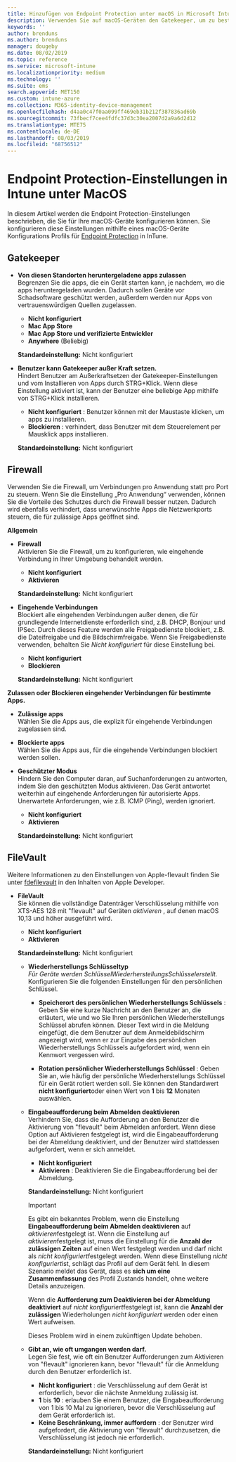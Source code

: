 ```yaml
---
title: Hinzufügen von Endpoint Protection unter macOS in Microsoft Intune – Azure | Microsoft-Dokumentation
description: Verwenden Sie auf macOS-Geräten den Gatekeeper, um zu bestimmen, wo Apps, einschließlich der Mac App Store, installiert werden können. Aktivieren oder Konfigurieren Sie ebenfalls eine Firewall, um bestimmte Apps zuzulassen, zu blockieren, den geschützten Modus zu verwenden oder bestimmte Arten von eingehenden Verbindungen mithilfe von Microsoft Intune zu blockieren.
keywords: ''
author: brenduns
ms.author: brenduns
manager: dougeby
ms.date: 08/02/2019
ms.topic: reference
ms.service: microsoft-intune
ms.localizationpriority: medium
ms.technology: ''
ms.suite: ems
search.appverid: MET150
ms.custom: intune-azure
ms.collection: M365-identity-device-management
ms.openlocfilehash: d4aa0c47f0aa099ff469eb31b212f387836ad69b
ms.sourcegitcommit: 73fbecf7cee4fdfc37d3c30ea2007d2a9a6d2d12
ms.translationtype: MTE75
ms.contentlocale: de-DE
ms.lasthandoff: 08/03/2019
ms.locfileid: "68756512"
---
```

# <a name="macos-endpoint-protection-settings-in-intune"></a>Endpoint Protection-Einstellungen in Intune unter MacOS  

In diesem Artikel werden die Endpoint Protection-Einstellungen beschrieben, die Sie für Ihre macOS-Geräte konfigurieren können. Sie konfigurieren diese Einstellungen mithilfe eines macOS-Geräte Konfigurations Profils für [Endpoint Protection](endpoint-protection-configure.md) in InTune.  

## <a name="gatekeeper"></a>Gatekeeper  

- **Von diesen Standorten heruntergeladene apps zulassen**  
  Begrenzen Sie die apps, die ein Gerät starten kann, je nachdem, wo die apps heruntergeladen wurden. Dadurch sollen Geräte vor Schadsoftware geschützt werden, außerdem werden nur Apps von vertrauenswürdigen Quellen zugelassen.  

  - **Nicht konfiguriert**  
  - **Mac App Store**  
  - **Mac App Store und verifizierte Entwickler**  
  - **Anywhere** (Beliebig)  

  **Standardeinstellung:** Nicht konfiguriert  

- **Benutzer kann Gatekeeper außer Kraft setzen.**  
  Hindert Benutzer am Außerkraftsetzen der Gatekeeper-Einstellungen und vom Installieren von Apps durch STRG+Klick. Wenn diese Einstellung aktiviert ist, kann der Benutzer eine beliebige App mithilfe von STRG+Klick installieren.  
 
  - **Nicht konfiguriert** : Benutzer können mit der Maustaste klicken, um apps zu installieren.  
  - **Blockieren** : verhindert, dass Benutzer mit dem Steuerelement per Mausklick apps installieren.  

  **Standardeinstellung:** Nicht konfiguriert  

## <a name="firewall"></a>Firewall  

Verwenden Sie die Firewall, um Verbindungen pro Anwendung statt pro Port zu steuern. Wenn Sie die Einstellung „Pro Anwendung“ verwenden, können Sie die Vorteile des Schutzes durch die Firewall besser nutzen. Dadurch wird ebenfalls verhindert, dass unerwünschte Apps die Netzwerkports steuern, die für zulässige Apps geöffnet sind.  

**Allgemein**
- **Firewall**  
  Aktivieren Sie die Firewall, um zu konfigurieren, wie eingehende Verbindung in Ihrer Umgebung behandelt werden.  
  - **Nicht konfiguriert**  
  - **Aktivieren**  

  **Standardeinstellung:** Nicht konfiguriert  

- **Eingehende Verbindungen**  
  Blockiert alle eingehenden Verbindungen außer denen, die für grundlegende Internetdienste erforderlich sind, z.B. DHCP, Bonjour und IPSec. Durch dieses Feature werden alle Freigabedienste blockiert, z.B. die Dateifreigabe und die Bildschirmfreigabe. Wenn Sie Freigabedienste verwenden, behalten Sie *Nicht konfiguriert* für diese Einstellung bei.  
  - **Nicht konfiguriert**  
  - **Blockieren**  

  **Standardeinstellung:** Nicht konfiguriert  

**Zulassen oder Blockieren eingehender Verbindungen für bestimmte Apps.**  

  - **Zulässige apps**  
    Wählen Sie die Apps aus, die explizit für eingehende Verbindungen zugelassen sind.  

  - **Blockierte apps**  
    Wählen Sie die Apps aus, für die eingehende Verbindungen blockiert werden sollen.  

  - **Geschützter Modus**  
    Hindern Sie den Computer daran, auf Suchanforderungen zu antworten, indem Sie den geschützten Modus aktivieren. Das Gerät antwortet weiterhin auf eingehende Anforderungen für autorisierte Apps. Unerwartete Anforderungen, wie z.B. ICMP (Ping), werden ignoriert.  
    - **Nicht konfiguriert**  
    - **Aktivieren**  

    **Standardeinstellung:** Nicht konfiguriert  

## <a name="filevault"></a>FileVault  
Weitere Informationen zu den Einstellungen von Apple-flevault finden Sie unter [fdefilevault](https://developer.apple.com/documentation/devicemanagement/fdefilevault) in den Inhalten von Apple Developer. 

- **FileVault**  
  Sie können die vollständige Datenträger Verschlüsselung mithilfe von XTS-AES 128 mit "flevault" auf Geräten *aktivieren* , auf denen macOS 10,13 und höher ausgeführt wird.  
  - **Nicht konfiguriert**  
  - **Aktivieren**  

  **Standardeinstellung:** Nicht konfiguriert  

  - **Wiederherstellungs Schlüsseltyp**  
    *Für Geräte werden SchlüsselWiederherstellungsSchlüsselerstellt.* Konfigurieren Sie die folgenden Einstellungen für den persönlichen Schlüssel.  

    - **Speicherort des persönlichen Wiederherstellungs Schlüssels** : Geben Sie eine kurze Nachricht an den Benutzer an, die erläutert, wie und wo Sie Ihren persönlichen Wiederherstellungs Schlüssel abrufen können. Dieser Text wird in die Meldung eingefügt, die dem Benutzer auf dem Anmeldebildschirm angezeigt wird, wenn er zur Eingabe des persönlichen Wiederherstellungs Schlüssels aufgefordert wird, wenn ein Kennwort vergessen wird.  
      
    - **Rotation persönlicher Wiederherstellungs Schlüssel** : Geben Sie an, wie häufig der persönliche Wiederherstellungs Schlüssel für ein Gerät rotiert werden soll. Sie können den Standardwert **nicht konfiguriert**oder einen Wert von **1** bis **12** Monaten auswählen.  

  - **Eingabeaufforderung beim Abmelden deaktivieren**  
    Verhindern Sie, dass die Aufforderung an den Benutzer die Aktivierung von "flevault" beim Abmelden anfordert.  Wenn diese Option auf Aktivieren festgelegt ist, wird die Eingabeaufforderung bei der Abmeldung deaktiviert, und der Benutzer wird stattdessen aufgefordert, wenn er sich anmeldet.  
    - **Nicht konfiguriert**  
    - **Aktivieren** : Deaktivieren Sie die Eingabeaufforderung bei der Abmeldung.

    **Standardeinstellung:** Nicht konfiguriert  

     > [!IMPORTANT]  
     > Es gibt ein bekanntes Problem, wenn die Einstellung **Eingabeaufforderung beim Abmelden deaktivieren** auf *aktivieren*festgelegt ist. Wenn die Einstellung auf *aktivieren*festgelegt ist, muss die Einstellung für die **Anzahl der zulässigen Zeiten** auf einen Wert festgelegt werden und darf nicht als *nicht konfiguriert*festgelegt werden. Wenn diese Einstellung *nicht konfiguriert*ist, schlägt das Profil auf dem Gerät fehl. In diesem Szenario meldet das Gerät, dass es **sich um eine** **Zusammenfassung** des Profil Zustands handelt, ohne weitere Details anzuzeigen.
     > 
     > Wenn die **Aufforderung zum Deaktivieren bei der Abmeldung deaktiviert** auf *nicht konfiguriert*festgelegt ist, kann die **Anzahl der zulässigen** Wiederholungen *nicht konfiguriert* werden oder einen Wert aufweisen.  
     > 
     > Dieses Problem wird in einem zukünftigen Update behoben. 

  - **Gibt an, wie oft umgangen werden darf.**  
  Legen Sie fest, wie oft ein Benutzer Aufforderungen zum Aktivieren von "flevault" ignorieren kann, bevor "flevault" für die Anmeldung durch den Benutzer erforderlich ist.  

    - **Nicht konfiguriert** : die Verschlüsselung auf dem Gerät ist erforderlich, bevor die nächste Anmeldung zulässig ist.  
    - **1** bis **10** : erlauben Sie einem Benutzer, die Eingabeaufforderung von 1 bis 10 Mal zu ignorieren, bevor die Verschlüsselung auf dem Gerät erforderlich ist.  
    - **Keine Beschränkung, immer auffordern** : der Benutzer wird aufgefordert, die Aktivierung von "flevault" durchzusetzen, die Verschlüsselung ist jedoch nie erforderlich.  
 
    **Standardeinstellung:** Nicht konfiguriert  


